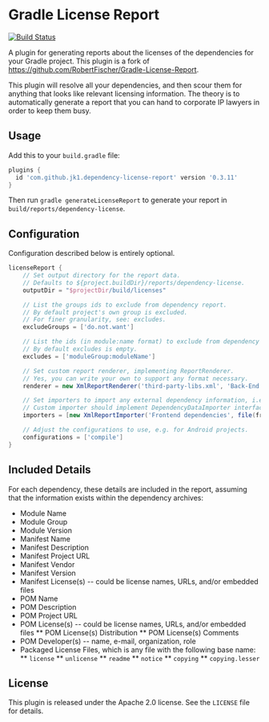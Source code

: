 Gradle License Report
=====================

[![Build Status](https://travis-ci.org/jk1/Gradle-License-Report.svg?branch=master)](https://travis-ci.org/jk1/gradle-license-report)

A plugin for generating reports about the licenses of the dependencies for your Gradle project.
This plugin is a fork of https://github.com/RobertFischer/Gradle-License-Report.

This plugin will resolve all your dependencies, and then scour them for anything that looks like relevant licensing information. The theory is
to automatically generate a report that you can hand to corporate IP lawyers in order to keep them busy.

Usage
-------

Add this to your `build.gradle` file:

```groovy
plugins {
  id 'com.github.jk1.dependency-license-report' version '0.3.11'
}
```

Then run `gradle generateLicenseReport` to generate your report in `build/reports/dependency-license`.

Configuration
-------

Configuration described below is entirely optional.

```groovy
licenseReport {
    // Set output directory for the report data. 
    // Defaults to ${project.buildDir}/reports/dependency-license.
    outputDir = "$projectDir/build/licenses"

    // List the groups ids to exclude from dependency report.
    // By default project's own group is excluded.
    // For finer granularity, see: excludes.
    excludeGroups = ['do.not.want'] 

    // List the ids (in module:name format) to exclude from dependency report.
    // By default excludes is empty.
    excludes = ['moduleGroup:moduleName']

    // Set custom report renderer, implementing ReportRenderer.
    // Yes, you can write your own to support any format necessary.
    renderer = new XmlReportRenderer('third-party-libs.xml', 'Back-End Libraries')

    // Set importers to import any external dependency information, i.e. from npm.
    // Custom importer should implement DependencyDataImporter interface.
    importers = [new XmlReportImporter('Frontend dependencies', file(frontend_libs.xml))]

    // Adjust the configurations to use, e.g. for Android projects.
    configurations = ['compile']
}
```

Included Details
-----------------

For each dependency, these details are included in the report, assuming that the information exists within the dependency archives:

* Module Name
* Module Group
* Module Version
* Manifest Name
* Manifest Description
* Manifest Project URL
* Manifest Vendor
* Manifest Version
* Manifest License(s) -- could be license names, URLs, and/or embedded files
* POM Name
* POM Description
* POM Project URL
* POM License(s) -- could be license names, URLs, and/or embedded files
** POM License(s) Distribution
** POM License(s) Comments
* POM Developer(s) -- name, e-mail, organization, role
* Packaged License Files, which is any file with the following base name:
** `license`
** `unlicense`
** `readme`
** `notice`
** `copying`
** `copying.lesser`

License
--------

This plugin is released under the Apache 2.0 license. See the `LICENSE` file for details.
